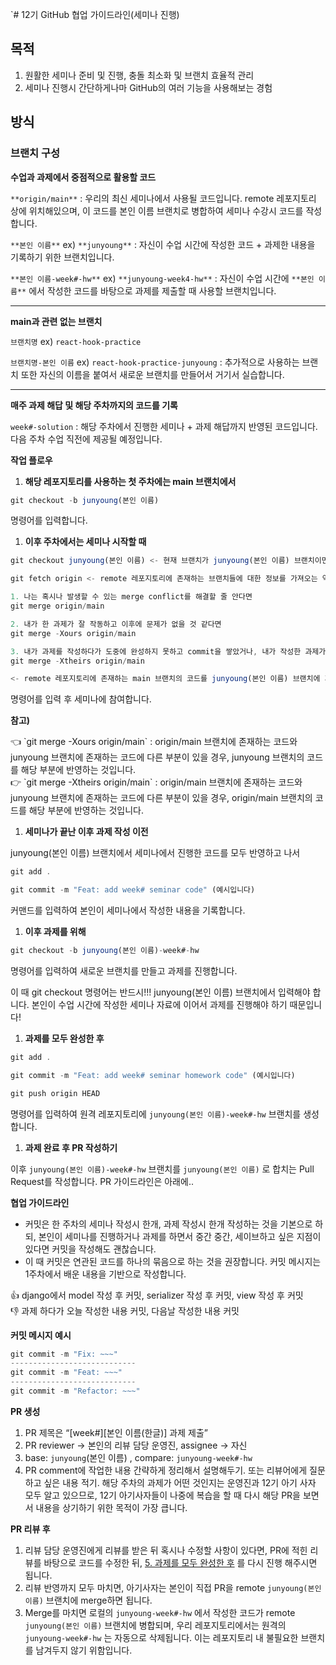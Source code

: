 `# 12기 GitHub 협업 가이드라인(세미나 진행)

## 목적

1. 원활한 세미나 준비 및 진행, 충돌 최소화 및 브랜치 효율적 관리
2. 세미나 진행시 간단하게나마 GitHub의 여러 기능을 사용해보는 경험

## 방식

### 브랜치 구성

**수업과 과제에서 중점적으로 활용할 코드**

`**origin/main**` : 우리의 최신 세미나에서 사용될 코드입니다. remote 레포지토리 상에 위치해있으며, 이 코드를 본인 이름 브랜치로 병합하여 세미나 수강시 코드를 작성합니다. 

`**본인 이름**` ex) `**junyoung**` : 자신이 수업 시간에 작성한 코드 + 과제한 내용을 기록하기 위한 브랜치입니다. 

`**본인 이름-week#-hw**` ex) `**junyoung-week4-hw**` : 자신이 수업 시간에 `**본인 이름**` 에서 작성한 코드를 바탕으로 과제를 제출할 때 사용할 브랜치입니다.

---

**main과 관련 없는 브랜치**

`브랜치명` ex) `react-hook-practice`

`브랜치명-본인 이름` ex) `react-hook-practice-junyoung` : 추가적으로 사용하는 브랜치 또한 자신의 이름을 붙여서 새로운 브랜치를 만들어서 거기서 실습합니다. 

---

**매주 과제 해답 및 해당 주차까지의 코드를 기록**

`week#-solution` : 해당 주차에서 진행한 세미나 + 과제 해답까지 반영된 코드입니다. 다음 주차 수업 직전에 제공될 예정입니다. 

**작업 플로우**

1. **해당 레포지토리를 사용하는 첫 주차에는 main 브랜치에서**

```jsx
git checkout -b junyoung(본인 이름)
```

명령어를 입력합니다. 

1. **이후 주차에서는 세미나 시작할 때** 

```jsx
git checkout junyoung(본인 이름) <- 현재 브랜치가 junyoung(본인 이름) 브랜치이면 입력할 필요 없습니다. 

git fetch origin <- remote 레포지토리에 존재하는 브랜치들에 대한 정보를 가져오는 역할을 합니다. 

1. 나는 혹시나 발생할 수 있는 merge conflict를 해결할 줄 안다면
git merge origin/main

2. 내가 한 과제가 잘 작동하고 이후에 문제가 없을 것 같다면
git merge -Xours origin/main

3. 내가 과제를 작성하다가 도중에 완성하지 못하고 commit을 쌓았거나, 내가 작성한 과제가 완벽한지 확신이 없다면
git merge -Xtheirs origin/main

<- remote 레포지토리에 존재하는 main 브랜치의 코드를 junyoung(본인 이름) 브랜치에 가져오는 역할을 합니다. 
```

명령어를 입력 후 세미나에 참여합니다. 

**참고)**

<aside>
👈 `git merge -Xours origin/main` : origin/main 브랜치에 존재하는 코드와 junyoung 브랜치에 존재하는 코드에 다른 부분이 있을 경우, junyoung 브랜치의 코드를 해당 부분에 반영하는 것입니다.

</aside>

<aside>
👉 `git merge -Xtheirs origin/main` : origin/main 브랜치에 존재하는 코드와 junyoung 브랜치에 존재하는 코드에 다른 부분이 있을 경우, origin/main 브랜치의 코드를 해당 부분에 반영하는 것입니다.

</aside>

1. **세미나가 끝난 이후 과제 작성 이전** 

junyoung(본인 이름) 브랜치에서 세미나에서 진행한 코드를 모두 반영하고 나서

```jsx
git add .

git commit -m "Feat: add week# seminar code" (예시입니다)
```

커맨드를 입력하여 본인이 세미나에서 작성한 내용을 기록합니다. 

1. **이후 과제를 위해** 

```jsx
git checkout -b junyoung(본인 이름)-week#-hw
```

명령어를 입력하여 새로운 브랜치를 만들고 과제를 진행합니다. 

이 때 git checkout 명령어는 반드시!!! junyoung(본인 이름) 브랜치에서 입력해야 합니다. 본인이 수업 시간에 작성한 세미나 자료에 이어서 과제를 진행해야 하기 때문입니다!

1. **과제를 모두 완성한 후**

```jsx
git add .

git commit -m "Feat: add week# seminar homework code" (예시입니다)

git push origin HEAD
```

명령어를 입력하여 원격 레포지토리에 `junyoung(본인 이름)-week#-hw` 브랜치를 생성합니다. 

 

1. **과제 완료 후 PR 작성하기**

이후 `junyoung(본인 이름)-week#-hw` 브랜치를 `junyoung(본인 이름)` 로 합치는 Pull Request를 작성합니다. PR 가이드라인은 아래에..

**협업 가이드라인**

- 커밋은 한 주차의 세미나 작성시 한개, 과제 작성시 한개 작성하는 것을 기본으로 하되, 본인이 세미나를 진행하거나 과제를 하면서 중간 중간, 세이브하고 싶은 지점이 있다면 커밋을 작성해도 괜찮습니다.
- 이 때 커밋은 연관된 코드를 하나의 묶음으로 하는 것을 권장합니다. 커밋 메시지는 1주차에서 배운 내용을 기반으로 작성합니다.

<aside>
👍 django에서 model 작성 후 커밋, serializer 작성 후 커밋, view 작성 후 커밋

</aside>

<aside>
👎 과제 하다가 오늘 작성한 내용 커밋, 다음날 작성한 내용 커밋

</aside>

**커밋 메시지 예시**

```jsx
git commit -m "Fix: ~~~"
----------------------------
git commit -m "Feat: ~~~"
----------------------------
git commit -m "Refactor: ~~~"
```

**PR 생성**

1. PR 제목은 “[week#][본인 이름(한글)] 과제 제출”
2. PR reviewer → 본인의 리뷰 담당 운영진, assignee → 자신
3. base: `junyoung`(본인 이름) , compare: `junyoung-week#-hw`
4. PR comment에 작업한 내용 간략하게 정리해서 설명해두기. 또는 리뷰어에게 질문하고 싶은 내용 적기. 해당 주차의 과제가 어떤 것인지는 운영진과 12기 아기 사자 모두 알고 있으므로, 12기 아기사자들이 나중에 복습을 할 때 다시 해당 PR을 보면서 내용을 상기하기 위한 목적이 가장 큽니다. 

**PR 리뷰 후**

1. 리뷰 담당 운영진에게 리뷰를 받은 뒤 혹시나 수정할 사항이 있다면, PR에 적힌 리뷰를 바탕으로 코드를 수정한 뒤, [5. 과제를 모두 완성한 후](https://www.notion.so/12-GitHub-e3df666ed0f440bfa91fbc49c5cccc5c?pvs=21) 를 다시 진행 해주시면 됩니다.
2. 리뷰 반영까지 모두 마치면, 아기사자는 본인이 직접 PR을 remote `junyoung(본인 이름)` 브랜치에 merge하면 됩니다. 
3. Merge를 마치면 로컬의 `junyoung-week#-hw` 에서 작성한 코드가 remote `junyoung(본인 이름)` 브랜치에 병합되며, 우리 레포지토리에서는 원격의 `junyoung-week#-hw` 는 자동으로 삭제됩니다. 이는 레포지토리 내 불필요한 브랜치를 남겨두지 않기 위함입니다.
